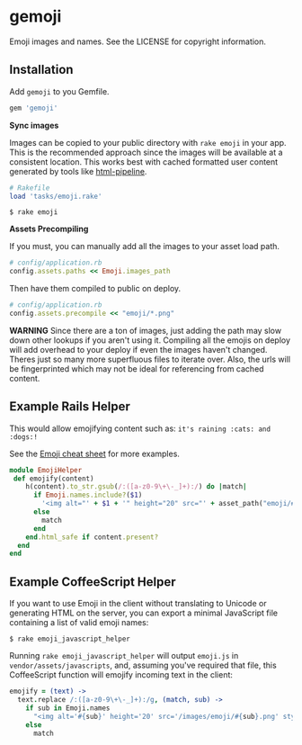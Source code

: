 gemoji
======

Emoji images and names. See the LICENSE for copyright information.


Installation
------------

Add `gemoji` to you Gemfile.

``` ruby
gem 'gemoji'
```

**Sync images**

Images can be copied to your public directory with `rake emoji` in your app. This is the recommended approach since the images will be available at a consistent location. This works best with cached formatted user content generated by tools like [html-pipeline](https://github.com/jch/html-pipeline).

``` ruby
# Rakefile
load 'tasks/emoji.rake'
```

```
$ rake emoji
```

**Assets Precompiling**

If you must, you can manually add all the images to your asset load path.

``` ruby
# config/application.rb
config.assets.paths << Emoji.images_path
```

Then have them compiled to public on deploy.

``` ruby
# config/application.rb
config.assets.precompile << "emoji/*.png"
```

**WARNING** Since there are a ton of images, just adding the path may slow down other lookups if you aren't using it. Compiling all the emojis on deploy will add overhead to your deploy if even the images haven't changed. Theres just so many more superfluous files to iterate over. Also, the urls will be fingerprinted which may not be ideal for referencing from cached content.


Example Rails Helper
--------------------

This would allow emojifying content such as: `it's raining :cats: and :dogs:!`

See the [Emoji cheat sheet](http://www.emoji-cheat-sheet.com) for more examples.

```ruby
module EmojiHelper
 def emojify(content)
    h(content).to_str.gsub(/:([a-z0-9\+\-_]+):/) do |match|
      if Emoji.names.include?($1)
        '<img alt="' + $1 + '" height="20" src="' + asset_path("emoji/#{$1}.png") + '" style="vertical-align:middle" width="20" />'
      else
        match
      end
    end.html_safe if content.present?
  end
end
```

Example CoffeeScript Helper
---------------------------

If you want to use Emoji in the client without translating to Unicode or generating HTML on the server, you can export a minimal JavaScript file containing a list of valid emoji names:

```
$ rake emoji_javascript_helper
```

Running `rake emoji_javascript_helper` will output `emoji.js` in `vendor/assets/javascripts`, and, assuming you've required that file, this CoffeeScript function will emojify incoming text in the client:

```CoffeeScript
emojify = (text) ->
  text.replace /:([a-z0-9\+\-_]+):/g, (match, sub) ->
    if sub in Emoji.names
      "<img alt='#{sub}' height='20' src='/images/emoji/#{sub}.png' style='vertical-align:middle' width='20' />"
    else
      match
```
